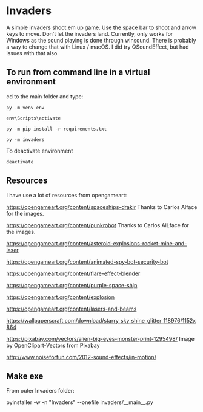 # Invaders
A simple invaders shoot em up game. Use the space bar to shoot and arrow keys to move. Don't let the invaders land.
Currently, only works for Windows as the sound playing is done through winsound. There is probably a way to change that with Linux / macOS.
I did try QSoundEffect, but had issues with that also.

## To run from command line in a virtual environment
cd to the main folder and type:

`py -m venv env`

`env\Scripts\activate`

`py -m pip install -r requirements.txt`

`py -m invaders`

To deactivate environment

`deactivate`



## Resources

I have use a lot of resources from opengameart:

https://opengameart.org/content/spaceships-drakir
Thanks to Carlos Alface for the images.

https://opengameart.org/content/punkrobot
Thanks to Carlos AlLface for the images.

https://opengameart.org/content/asteroid-explosions-rocket-mine-and-laser

https://opengameart.org/content/animated-spy-bot-security-bot

https://opengameart.org/content/flare-effect-blender

https://opengameart.org/content/purple-space-ship

https://opengameart.org/content/explosion

https://opengameart.org/content/lasers-and-beams

https://wallpaperscraft.com/download/starry_sky_shine_glitter_118976/1152x864

https://pixabay.com/vectors/alien-big-eyes-monster-print-1295498/
Image by OpenClipart-Vectors from Pixabay

http://www.noiseforfun.com/2012-sound-effects/in-motion/


## Make exe

From outer Invaders folder:

pyinstaller -w -n "Invaders" --onefile invaders/\_\_main\_\_.py

